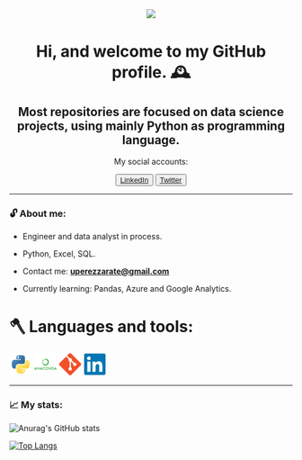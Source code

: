 <div id="header" align="center">
    <img src="https://media.giphy.com/media/doXBzUFJRxpaUbuaqz/giphy.gif" width="400">
</div>

<div>
    <h1 align="center">Hi, and welcome to my GitHub profile. 🕰️</h1>
    <h2 align="center">Most repositories are focused on data science projects, using mainly Python as programming language.
    </h2>
</div>

<div id="LinkedIn" align="center">
  <p>My social accounts: </p>
  <button>
    <a href="https://www.linkedin.com/in/danielpz/" target="_blank">LinkedIn</a>
  </button>
  <button>
        <a href="https://twitter.com/danielpzu" target="_blank">Twitter</a>
  </button>
</div>

---
### 🔓 About me:

- Engineer and data analyst in process.

- Python, Excel, SQL. 

- Contact me: **uperezzarate@gmail.com**

- Currently learning: Pandas, Azure and Google Analytics.

<div>
  <h1>🪓 Languages and tools:</h1>
  <div>
    <img src="https://github.com/devicons/devicon/blob/master/icons/python/python-original.svg" title="Python" width="40" height="40">
    <img src="https://github.com/devicons/devicon/blob/master/icons/anaconda/anaconda-original-wordmark.svg" title="Anaconda" width="40" height="40">
    <img src="https://github.com/devicons/devicon/blob/master/icons/git/git-original.svg" title="Git" width="40" height="40">
    <img src="https://github.com/devicons/devicon/blob/master/icons/linkedin/linkedin-original.svg" title="LinkedIn" width="40" height="40">
  </div>
</div>

---
### 📈 My stats:

![Anurag's GitHub stats](https://github-readme-stats.vercel.app/api?username=danielpzu&show_icons=true&theme=transparent)

[![Top Langs](https://github-readme-stats.vercel.app/api/top-langs/?username=danielpzu&layout=compact)](https://github.com/anuraghazra/github-readme-stats)

